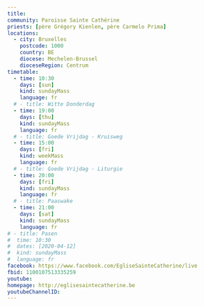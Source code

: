 ```yaml
---
title:
community: Paroisse Sainte Cathérine
priests: [père Grégory Kienlen, père Carmelo Prima]
locations:
  - city: Bruxelles
    postcode: 1000
    country: BE
    diocese: Mechelen-Brussel
    dioceseRegion: Centrum
timetable:
  - time: 10:30
    days: [sun]
    kind: sundayMass
    language: fr
  # - title: Witte Donderdag
  - time: 19:00
    days: [thu]
    kind: sundayMass
    language: fr
  # - title: Goede Vrijdag - Kruisweg
  - time: 15:00
    days: [fri]
    kind: weekMass
    language: fr
  # - title: Goede Vrijdag - Liturgie
  - time: 20:00
    days: [fri]
    kind: sundayMass
    language: fr
  # - title: Paaswake
  - time: 21:00
    days: [sat]
    kind: sundayMass
    language: fr
# - title: Pasen
#  time: 10:30
#  dates: [2020-04-12]
#  kind: sundayMass
#  language: fr 
facebook: https://www.facebook.com/EgliseSainteCatherine/live
fbid: 1100107513335259
youtube:
homepage: http://eglisesaintecatherine.be
youtubeChannelID:
---
```


